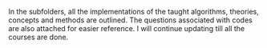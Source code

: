 In the subfolders, all the implementations of the taught algorithms, theories, concepts and methods are outlined. The questions associated with codes are also attached for easier reference. I will continue updating till all the courses are done.
